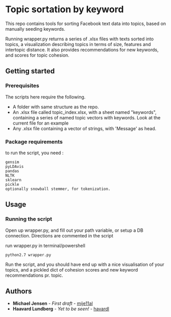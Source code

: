 #  Topic sortation by keyword


This repo contains tools for sorting Facebook text data into topics,
based on manually seeding keywords. 



Running wrapper.py returns a series of .xlsx files with texts sorted into topics, a visualization describing topics in terms of size,
features and intertopic distance. It also provides recommendations for new keywords, and scores for topic cohesion.



## Getting started 


### Prerequisites

The scripts here require the following.

* A folder with same structure as the repo.
* An .xlsx file called topic_index.xlsx, with a sheet named "keywords", containing a series of named topic vectors with keywords. Look at the current file for an example
* Any .xlsx file containing a vector of strings, with 'Message' as head.

### Package requirements

to run the script, you need :
```
gensim 
pyLDAvis 
pandas
NLTK
sklearn
pickle
optionally snowball stemmer, for tokenization.
```


## Usage


### Running the script
Open up wrapper.py, and fill out your path variable, or setup a DB connection. Directions are commented in the script

run wrapper.py in terminal/powershell
```
python2.7 wrapper.py
```

Run the script, and you should have end up with a nice visualisation of your topics, and a pickled dict
of cohesion scores and new keyword recommendations pr. topic.


## Authors

* **Michael Jensen** - *First draft* - [mije11al](https://github.com/mije11al)
* **Haavard Lundberg** - *Yet to be seen!* - [havardl](https://github.com/havardl)


